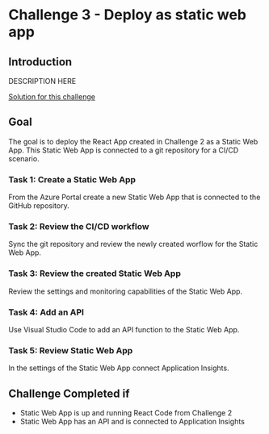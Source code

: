 # Challenge 3 - Deploy as static web app

## Introduction

DESCRIPTION HERE

[Solution for this challenge](../SolutionGuide/03-Deploy-as-static-web-app-solution.md)

## Goal

The goal is to deploy the React App created in Challenge 2 as a Static Web App. This Static Web App is connected to a git repository for a CI/CD scenario.

### Task 1: Create a Static Web App

From the Azure Portal create a new Static Web App that is connected to the GitHub repository.

### Task 2: Review the CI/CD workflow

Sync the git repository and review the newly created worflow for the Static Web App.

### Task 3: Review the created Static Web App

Review the settings and monitoring capabilities of the Static Web App.

### Task 4: Add an API

Use Visual Studio Code to add an API function to the Static Web App.

### Task 5: Review Static Web App

In the settings of the Static Web App connect Application Insights.

## Challenge Completed if

- Static Web App is up and running React Code from Challenge 2
- Static Web App has an API and is connected to Application Insights
